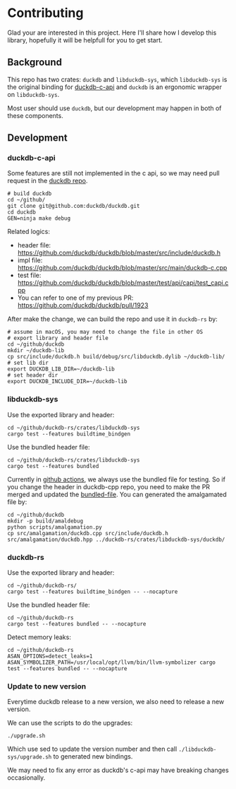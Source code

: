 # Contributing
Glad your are interested in this project. Here I'll share how I develop this library, hopefully it will be helpfull for you to get start.

## Background
This repo has two crates: `duckdb` and `libduckdb-sys`, which `libduckdb-sys` is the original binding for [duckdb-c-api](https://github.com/duckdb/duckdb/blob/master/src/include/duckdb.h) and `duckdb` is an ergonomic wrapper on `libduckdb-sys`.

Most user should use `duckdb`, but our development may happen in both of these components.

## Development

### duckdb-c-api
Some features are still not implemented in the c api, so we may need pull request in the [duckdb repo](https://github.com/duckdb/duckdb).

```shell
# build duckdb
cd ~/github/
git clone git@github.com:duckdb/duckdb.git
cd duckdb
GEN=ninja make debug
```

Related logics:
* header file: https://github.com/duckdb/duckdb/blob/master/src/include/duckdb.h
* impl file: https://github.com/duckdb/duckdb/blob/master/src/main/duckdb-c.cpp
* test file: https://github.com/duckdb/duckdb/blob/master/test/api/capi/test_capi.cpp
* You can refer to one of my previous PR: https://github.com/duckdb/duckdb/pull/1923

After make the change, we can build the repo and use it in `duckdb-rs` by:
```shell
# assume in macOS, you may need to change the file in other OS
# export library and header file
cd ~/github/duckdb
mkdir ~/duckdb-lib
cp src/include/duckdb.h build/debug/src/libduckdb.dylib ~/duckdb-lib/
# set lib dir
export DUCKDB_LIB_DIR=~/duckdb-lib
# set header dir
export DUCKDB_INCLUDE_DIR=~/duckdb-lib
```

### libduckdb-sys

Use the exported library and header:

```shell
cd ~/github/duckdb-rs/crates/libduckdb-sys
cargo test --features buildtime_bindgen
```

Use the bundled header file:
```shell
cd ~/github/duckdb-rs/crates/libduckdb-sys
cargo test --features bundled
```

Currently in [github actions](https://github.com/wangfenjin/duckdb-rs/actions), we always use the bundled file for testing. So if you change the header in duckdb-cpp repo, you need to make the PR merged and updated the [bundled-file](https://github.com/wangfenjin/duckdb-rs/tree/main/crates/libduckdb-sys/duckdb).
You can generated the amalgamated file by:

```shell
cd ~/github/duckdb
mkdir -p build/amaldebug
python scripts/amalgamation.py
cp src/amalgamation/duckdb.cpp src/include/duckdb.h src/amalgamation/duckdb.hpp ../duckdb-rs/crates/libduckdb-sys/duckdb/
```

### duckdb-rs

Use the exported library and header:

```shell
cd ~/github/duckdb-rs/
cargo test --features buildtime_bindgen -- --nocapture
```

Use the bundled header file:

```shell
cd ~/github/duckdb-rs
cargo test --features bundled -- --nocapture
```

Detect memory leaks:
```shell
cd ~/github/duckdb-rs
ASAN_OPTIONS=detect_leaks=1 ASAN_SYMBOLIZER_PATH=/usr/local/opt/llvm/bin/llvm-symbolizer cargo test --features bundled -- --nocapture
```

### Update to new version

Everytime duckdb release to a new version, we also need to release a new version.

We can use the scripts to do the upgrades:
```shell
./upgrade.sh
```
Which use sed to update the version number and then call `./libduckdb-sys/upgrade.sh` to generated new bindings.

We may need to fix any error as duckdb's c-api may have breaking changes occasionally.
